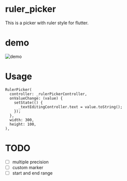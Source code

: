 # ruler_picker

This is a picker with ruler style for flutter.


# demo

![demo](https://i.imgur.com/zYizFdT.gif)

# Usage

```
RulerPicker(
  controller: _rulerPickerController,
  onValueChange: (value) {
    setState(() {
      _textEditingController.text = value.toString();
    });
  },
  width: 300,
  height: 100,
),
```

# TODO

- [ ] multiple precision
- [ ] custom marker
- [ ] start and end range